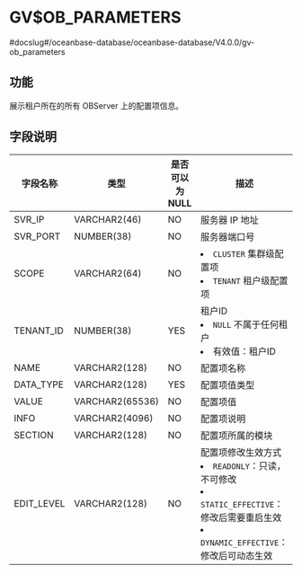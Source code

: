 GV$OB_PARAMETERS 
=====================================
#docslug#/oceanbase-database/oceanbase-database/V4.0.0/gv-ob_parameters


功能 
-------------------

展示租户所在的所有 OBServer 上的配置项信息。

字段说明 
----------------------



|    字段名称    |       类型        | 是否可以为 NULL |                                                                                                                   描述                                                                                                                    |
|------------|-----------------|------------|-----------------------------------------------------------------------------------------------------------------------------------------------------------------------------------------------------------------------------------------|
| SVR_IP     | VARCHAR2(46)    | NO         | 服务器 IP 地址                                                                                                                                                                                                                               |
| SVR_PORT   | NUMBER(38)      | NO         | 服务器端口号                                                                                                                                                                                                                                  |
| SCOPE      | VARCHAR2(64)    | NO         | <li> `CLUSTER` 集群级配置项   <li> `TENANT` 租户级配置项                                                                                                               |
| TENANT_ID  | NUMBER(38)      | YES        | 租户ID <li> `NULL` 不属于任何租户   <li> 有效值：租户ID                                                                                                   |
| NAME       | VARCHAR2(128)   | NO         | 配置项名称                                                                                                                                                                                                                                   |
| DATA_TYPE  | VARCHAR2(128)   | YES        | 配置项值类型                                                                                                                                                                                                                                  |
| VALUE      | VARCHAR2(65536) | NO         | 配置项值                                                                                                                                                                                                                                    |
| INFO       | VARCHAR2(4096)  | NO         | 配置项说明                                                                                                                                                                                                                                   |
| SECTION    | VARCHAR2(128)   | NO         | 配置项所属的模块                                                                                                                                                                                                                                |
| EDIT_LEVEL | VARCHAR2(128)   | NO         | 配置项修改生效方式 <li> `READONLY`：只读，不可修改   <li> `STATIC_EFFECTIVE`：修改后需要重启生效   <li> `DYNAMIC_EFFECTIVE`：修改后可动态生效    |


